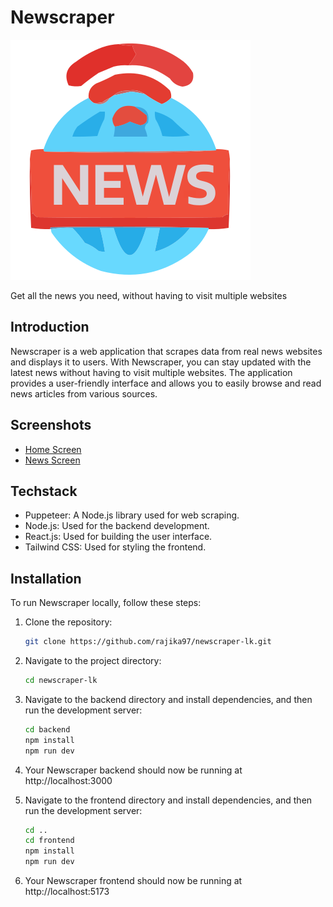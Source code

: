 # Newscraper

![Newscraper Logo](/frontend/src/assets/Newscraper%20Logo.svg)

Get all the news you need, without having to visit multiple websites

## Introduction

Newscraper is a web application that scrapes data from real news websites and displays it to users. With Newscraper, you can stay updated with the latest news without having to visit multiple websites. The application provides a user-friendly interface and allows you to easily browse and read news articles from various sources.

## Screenshots

- [Home Screen](/Newscraper%20-%20Screenshot%201.png)
- [News Screen](/Newscraper%20-%20Screenshot%202.png)

## Techstack

- Puppeteer: A Node.js library used for web scraping.
- Node.js: Used for the backend development.
- React.js: Used for building the user interface.
- Tailwind CSS: Used for styling the frontend.

## Installation

To run Newscraper locally, follow these steps:

1. Clone the repository:

   ```bash
   git clone https://github.com/rajika97/newscraper-lk.git

   ```

2. Navigate to the project directory:

   ```bash
   cd newscraper-lk

   ```

3. Navigate to the backend directory and install dependencies, and then run the development server:

   ```bash
   cd backend
   npm install
   npm run dev

   ```

4. Your Newscraper backend should now be running at http://localhost:3000

5. Navigate to the frontend directory and install dependencies, and then run the development server:

   ```bash
   cd ..
   cd frontend
   npm install
   npm run dev

   ```

6. Your Newscraper frontend should now be running at http://localhost:5173
